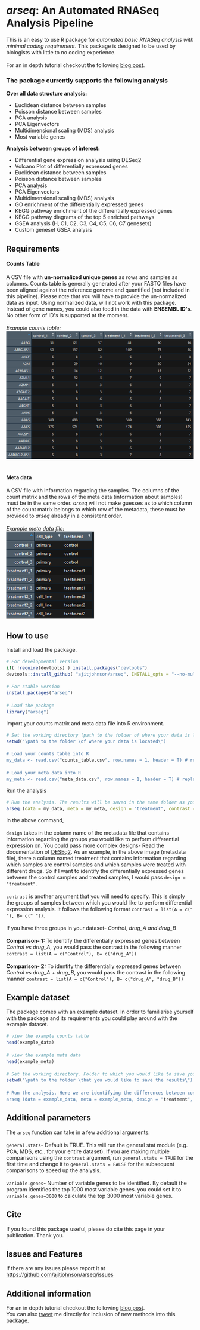 # *arseq*: An Automated RNASeq Analysis Pipeline
This is an easy to use R package for *automated basic RNASeq analysis with minimal coding requirement*. This package is designed to be used by biologists with little to no coding experience. <br><br>
For an in depth tutorial checkout the following [blog post](https://ajitjohnson.com/arseq).

### The package currently supports the following analysis

**Over all data structure analysis:**<br>
  - Euclidean distance between samples
  - Poisson distance between samples
  - PCA analysis
  - PCA Eigenvectors
  - Multidimensional scaling (MDS) analysis
  - Most variable genes<br>

**Analysis between groups of interest:**<br>
  - Differential gene expression analysis using DESeq2
  - Volcano Plot of differentially expressed genes
  - Euclidean distance between samples
  - Poisson distance between samples
  - PCA analysis
  - PCA Eigenvectors
  - Multidimensional scaling (MDS) analysis
  - GO enrichment of the differentially expressed genes
  - KEGG pathway enrichment of the differentially expressed genes
  - KEGG pathway diagrams of the top 5 enriched pathways
  - GSEA analysis (H, C1, C2, C3, C4, C5, C6, C7 genesets)
  - Custom geneset GSEA analysis

## Requirements
#### Counts Table
A CSV file with **un-normalized unique genes** as rows and samples as columns. Counts table is generally generated after your FASTQ files have been aligned against the reference genome and quantified (not included in this pipeline). Please note that you will have to provide the un-normalized data as input. Using normalized data, will not work with this package. Instead of gene names, you could also feed in the data with **ENSEMBL ID's**. No other form of ID's is supported at the moment. <br><br>
*Example counts table:*<br>
![Example counts table](https://github.com/ajitjohnson/arseq/blob/master/inst/extdata/data.png)<br><br>

#### Meta data
A CSV file with information regarding the samples. The columns of the count matrix and the rows of the meta data (information about samples) must be in the same order. *arseq* will not make guesses as to which column of the count matrix belongs to which row of the metadata, these must be provided to *arseq* already in a consistent order.<br><br>
*Example meta data file:*<br>
![Example counts table](https://github.com/ajitjohnson/arseq/blob/master/inst/extdata/meta.png)

## How to use
Install and load the package.
```R
# For developmental version
if( !require(devtools) ) install.packages("devtools")
devtools::install_github( "ajitjohnson/arseq", INSTALL_opts = "--no-multiarch")

# For stable version
install.packages("arseq")

# Load the package
library("arseq")
```
Import your counts matrix and meta data file into R environment.
```R
# Set the working directory (path to the folder of where your data is located)
setwd("\path to the folder \of where your data is located\")

# Load your counts table into R
my_data <- read.csv("counts_table.csv", row.names = 1, header = T) # replace counts_table.csv with your file name

# Load your meta data into R
my_meta <- read.csv("meta_data.csv", row.names = 1, header = T) # replace meta_data.csv with your file name
```
Run the analysis
```R
# Run the analysis. The results will be saved in the same folder as your input data.
arseq (data = my_data, meta = my_meta, design = "treatment", contrast = list(A = c("control"), B= c("drug_A")))
```
In the above command,<br><br>
`design` takes in the column name of the metadata file that contains information regarding the groups you would like to perform differential expression on. You could pass more complex designs- Read the documentation of [DESEq2](http://bioconductor.org/packages/devel/bioc/vignettes/DESeq2/inst/doc/DESeq2.html). As an example, in the above image (metadata file), there a column named treatment that contains information regarding which samples are control samples and which samples were treated with different drugs. So if I want to identify the differentially expressed genes between the control samples and treated samples, I would pass  `design = "treatment"`. <br><br>
`contrast` is another argument that you will need to specify. This is simply the groups of samples between which you would like to perform differential expression analysis. It follows the following format `contrast = list(A = c(" "), B= c(" "))`.<br><br>
If you have three groups in your dataset- *Control, drug_A and drug_B*<br><br>
**Comparison- 1:** To identify the differentially expressed genes between *Control vs drug_A*, you would pass the contrast in the following manner `contrast = list(A = c("Control"), B= c("drug_A"))`<br><br>
**Comparison- 2:** To identify the differentially expressed genes between *Control vs drug_A + drug_B*, you would pass the contrast in the following manner `contrast = list(A = c("Control"), B= c("drug_A", "drug_B"))`

## Example dataset
The package comes with an example dataset. In order to familiarise yourself with the package and its requirements you could play around with the example dataset.
```R
# view the example counts table
head(example_data)

# view the example meta data
head(example_meta)

# Set the working directory. Folder to which you would like to save your results.
setwd("\path to the folder \that you would like to save the results\")

# Run the analysis. Here we are identifying the differences between control samples and treatment1 samples.
arseq (data = example_data, meta = example_meta, design = "treatment", contrast = list(A = c("drug_A"), B= c("drug_B")))
```

## Additional parameters
The `arseq` function can take in a few additional arguments.<br><br>
`general.stats`- Default is TRUE. This will run the general stat module (e.g. PCA, MDS, etc.. for your entire dataset). If you are making multiple comparisons using the `contrast` argument, run  `general.stats = TRUE` for the first time and change it to `general.stats = FALSE` for the subsequent comparisons to speed up the analysis.<br><br>
`variable.genes`- Number of variable genes to be identified. By default the program identifies the top 1000 most variable genes. you could set it to `variable.genes=3000` to calculate the top 3000 most variable genes.

## Cite
If you found this package useful, please do cite this page in your publication. Thank you.

## Issues and Features
If there are any issues please report it at https://github.com/ajitjohnson/arseq/issues

## Additional information
For an in depth tutorial checkout the following [blog post](https://ajitjohnson.com/arseq).<br>
You can also [tweet](https://twitter.com/ajitjohnson_n) me directly for inclusion of new methods into this package.
